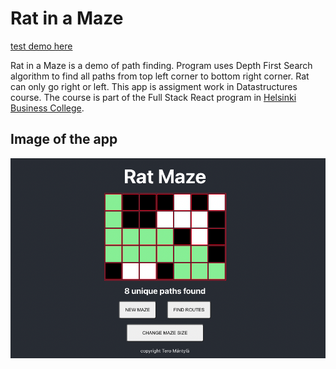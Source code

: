 # Rat in a Maze

[test demo here](https://termanty.github.io/rat-maze/)

Rat in a Maze is a demo of path finding. Program uses Depth First Search algorithm to find all paths from top left corner to bottom right corner. Rat can only go right or left.
This app is assigment work in Datastructures course. The course is part of the Full Stack React program in [Helsinki Business College](https://hbc.fi/).

## Image of the app

![Rat Maze](rat-maze.png)
